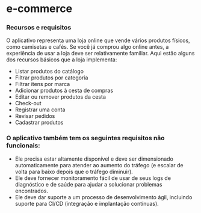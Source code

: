 # e-commerce

### Recursos e requisitos 
O aplicativo representa uma loja online que vende vários produtos físicos, como camisetas e cafés. Se você já comprou algo online antes, a experiência de usar a loja deve ser relativamente familiar. Aqui estão alguns dos recursos básicos que a loja implementa: 

* Listar produtos do catálogo 
* Filtrar produtos por categoria 
* Filtrar itens por marca 
* Adicionar produtos à cesta de compras 
* Editar ou remover produtos da cesta 
* Check-out 
* Registrar uma conta 
* Revisar pedidos 
* Cadastrar produtos 

### O aplicativo também tem os seguintes requisitos não funcionais: 
* Ele precisa estar altamente disponível e deve ser dimensionado automaticamente para atender ao aumento do tráfego (e escalar de volta para baixo depois que o tráfego diminuir). 
* Ele deve fornecer monitoramento fácil de usar de seus logs de diagnóstico e de saúde para ajudar a solucionar problemas encontrados. 
* Ele deve dar suporte a um processo de desenvolvimento ágil, incluindo suporte para CI/CD (integração e implantação contínuas). 
